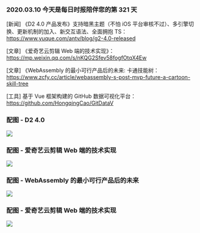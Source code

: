 ### 2020.03.10 今天是每日时报陪伴您的第 321 天

[新闻] 《D2 4.0 产品发布》支持暗黑主题（不怕 iOS 平台审核不过）、多引擎切换、更新机制的加入、新交互语法、全面拥抱 TS：<https://www.yuque.com/antv/blog/g2-4.0-released>

[文章] 《爱奇艺云剪辑 Web 端的技术实现》：<https://mp.weixin.qq.com/s/nKQG2Sfev58fogfOtqX4Ew>

[文章] 《WebAssembly 的最小可行产品后的未来: 卡通技能树：<https://www.zcfy.cc/article/webassembly-s-post-mvp-future-a-cartoon-skill-tree>

[工具] 基于 Vue 框架构建的 GitHub 数据可视化平台：<https://github.com/HongqingCao/GitDataV>

### 配图 - D2 4.0

![](https://cdn.nlark.com/yuque/0/2020/png/98090/1582875529117-b263193b-f1ed-4157-999f-51d3ef5590f7.png?x-oss-process=image/resize,w_1492)

### 配图 - 爱奇艺云剪辑 Web 端的技术实现

![](http://qn.40zhe.com/20200310202455.png)

### 配图 - WebAssembly 的最小可行产品后的未来

![](https://2r4s9p1yi1fa2jd7j43zph8r-wpengine.netdna-ssl.com/files/2018/10/01-07-runtime-09-final-e1539904436477.png)

### 配图 - 爱奇艺云剪辑 Web 端的技术实现

![](http://qn.40zhe.com/20200310205036.png)
